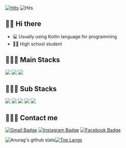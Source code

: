 
[![Hits](https://hits.seeyoufarm.com/api/count/incr/badge.svg?url=https://github.com/minhyuuk%2Fhit-counter&count_bg=%23E3DC68&title_bg=%23555555&icon=github.svg&icon_color=%23E7E7E7&title=hits&edge_flat=false)](https://hits.seeyoufarm.com) ![Hits](https://img.shields.io/github/followers/minhyuuk?label=Follow)


## 👋🏻 Hi there

- 💻 Usually using Kotlin language for programming
- 👨🏻 High school student
 
## 👨🏻‍💻 Main Stacks

<p align = "Left">
    <img src="https://img.shields.io/badge/Android-3DDC84?style=flat-square&logo=android&logoColor=white"/>
    <img src="https://img.shields.io/badge/Kotlin-0095D5?style=flat-square&logo=kotlin&logoColor=white"/> 
    <img src="https://img.shields.io/badge/Java-007396?style=flat-square&logo=Java&logoColor=white"/>
</p>

## 👨🏻‍🎓 Sub Stacks

<p align = "Left">
    <img src="https://img.shields.io/badge/HTML-E34F26?style=flat-square&logo=html5&logoColor=white"/>
    <img src="https://img.shields.io/badge/CSS-1572B6?style=flat-square&logo=css3&logoColor=white"/>
    <img src="https://img.shields.io/badge/Javascript-ffb13b?style=flat-square&logo=javascript&logoColor=white"/>
    <img src="https://img.shields.io/badge/Spring-6DB33F?style=flat-square&logo=Spring&logoColor=white"/>
    <img src="https://img.shields.io/badge/C-A8B9CC?style=flat-square&logo=C&logoColor=white"/>
</p>

## 🙋🏻‍♂ Contact me

[![Gmail Badge](https://img.shields.io/badge/-Gmail-c14438?style=flat-square&logo=Gmail&logoColor=white&link=mailto:jlssteeve1@gmail.com)](mailto:jlssteeve1@gmail.com) [![Instagram Badge](https://img.shields.io/badge/-Instagram-dd2a7b?style=flat-square&logo=instagram&logoColor=white&link=https://www.instagram.com/m.__.hyukxx/)](https://www.instagram.com/m.__.hyukxx/) [![Facebook Badge](https://img.shields.io/badge/-Facebook-0000ff?style=flat-square&logo=Facebook&logoColor=white&link=https://www.facebook.com/profile.php?id=100012158708089)](https://www.facebook.com/profile.php?id=100012158708089)

![Anurag's github stats](https://github-readme-stats.vercel.app/api?username=minhyuuk&show_icons=true&theme=radical)[![Top Langs](https://github-readme-stats.vercel.app/api/top-langs/?username=minhyuuk&layout=compact)](https://github.com/anuraghazra/github-readme-stats)




<!--
**Minhyuk Jung/minhyuuk** is a ✨ _special_ ✨ repository because its `README.md` (this file) appears on your GitHub profile.

Here are some ideas to get you started:

- 🔭 I’m currently working on ...
- 🌱 I’m currently learning ...
- 👯 I’m looking to collaborate on ...
- 🤔 I’m looking for help with ...
- 💬 Ask me about ...
- 📫 How to reach me: ...
- 😄 Pronouns: ...
- ⚡ Fun fact: ...
-->


